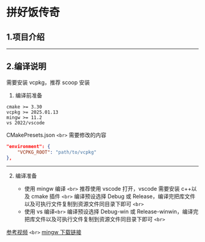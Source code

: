 # 拼好饭传奇

## 1.项目介绍

---

## 2.编译说明

需要安装 vcpkg，推荐 scoop 安装

1. 编译前准备

```
cmake >= 3.30
vcpkg >= 2025.01.13
mingw >= 11.2
vs 2022/vscode
```

CMakePresets.json `<br>`
需要修改的内容

```json
"environment": {
    "VCPKG_ROOT": "path/to/vcpkg"
},
```

---

2. 编译准备

   - 使用 mingw 编译 `<br>`
     推荐使用 vscode 打开，vscode 需要安装 c++以及 cmake 插件 `<br>`
     编译预设选择 Debug 或 Release，编译完把库文件以及可执行文件复制到资源文件同目录下即可 `<br>`
   - 使用 vs 编译`<br>`
     编译预设选择 Debug-win 或 Release-winwin，编译完把库文件以及可执行文件复制到资源文件同目录下即可 `<br>`

[参考视频](https://www.bilibili.com/video/BV1wDUcYBEQB) `<br>`
[mingw 下载链接](https://github.com/niXman/mingw-builds-binaries/releases)
